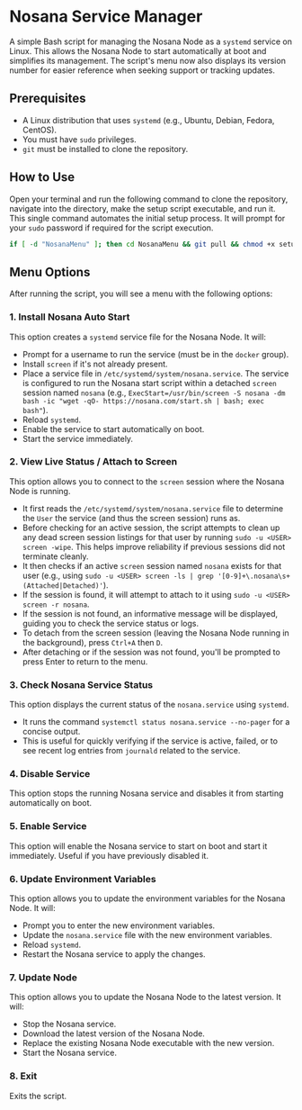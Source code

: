# Nosana Service Manager

A simple Bash script for managing the Nosana Node as a `systemd` service on Linux. This allows the Nosana Node to start automatically at boot and simplifies its management. The script's menu now also displays its version number for easier reference when seeking support or tracking updates.

## Prerequisites

*   A Linux distribution that uses `systemd` (e.g., Ubuntu, Debian, Fedora, CentOS).
*   You must have `sudo` privileges.
*   `git` must be installed to clone the repository.

## How to Use

Open your terminal and run the following command to clone the repository, navigate into the directory, make the setup script executable, and run it. This single command automates the initial setup process. It will prompt for your `sudo` password if required for the script execution.

```bash
if [ -d "NosanaMenu" ]; then cd NosanaMenu && git pull && chmod +x setup.sh && ./setup.sh; else git clone https://github.com/Pukerud/NosanaMenu.git && cd NosanaMenu && chmod +x setup.sh && ./setup.sh; fi
```

## Menu Options

After running the script, you will see a menu with the following options:

### 1. Install Nosana Auto Start
This option creates a `systemd` service file for the Nosana Node. It will:
*   Prompt for a username to run the service (must be in the `docker` group).
*   Install `screen` if it's not already present.
*   Place a service file in `/etc/systemd/system/nosana.service`. The service is configured to run the Nosana start script within a detached `screen` session named `nosana` (e.g., `ExecStart=/usr/bin/screen -S nosana -dm bash -ic "wget -qO- https://nosana.com/start.sh | bash; exec bash"`).
*   Reload `systemd`.
*   Enable the service to start automatically on boot.
*   Start the service immediately.

### 2. View Live Status / Attach to Screen
This option allows you to connect to the `screen` session where the Nosana Node is running.
*   It first reads the `/etc/systemd/system/nosana.service` file to determine the `User` the service (and thus the screen session) runs as.
*   Before checking for an active session, the script attempts to clean up any dead screen session listings for that user by running `sudo -u <USER> screen -wipe`. This helps improve reliability if previous sessions did not terminate cleanly.
*   It then checks if an active `screen` session named `nosana` exists for that user (e.g., using `sudo -u <USER> screen -ls | grep '[0-9]+\.nosana\s+(Attached|Detached)'`).
*   If the session is found, it will attempt to attach to it using `sudo -u <USER> screen -r nosana`.
*   If the session is not found, an informative message will be displayed, guiding you to check the service status or logs.
*   To detach from the screen session (leaving the Nosana Node running in the background), press `Ctrl+A` then `D`.
*   After detaching or if the session was not found, you'll be prompted to press Enter to return to the menu.

### 3. Check Nosana Service Status
This option displays the current status of the `nosana.service` using `systemd`.
*   It runs the command `systemctl status nosana.service --no-pager` for a concise output.
*   This is useful for quickly verifying if the service is active, failed, or to see recent log entries from `journald` related to the service.

### 4. Disable Service
This option stops the running Nosana service and disables it from starting automatically on boot.

### 5. Enable Service
This option will enable the Nosana service to start on boot and start it immediately. Useful if you have previously disabled it.

### 6. Update Environment Variables
This option allows you to update the environment variables for the Nosana Node. It will:
*   Prompt you to enter the new environment variables.
*   Update the `nosana.service` file with the new environment variables.
*   Reload `systemd`.
*   Restart the Nosana service to apply the changes.

### 7. Update Node
This option allows you to update the Nosana Node to the latest version. It will:
*   Stop the Nosana service.
*   Download the latest version of the Nosana Node.
*   Replace the existing Nosana Node executable with the new version.
*   Start the Nosana service.

### 8. Exit
Exits the script.

